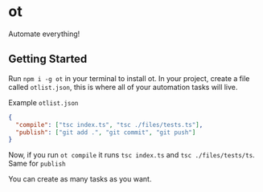 # ot
Automate everything!
## Getting Started
Run ```npm i -g ot``` in your terminal to install ot.
In your project, create a file called ```otlist.json```, this is where all of your automation tasks will live.

Example ```otlist.json```

```json
{
  "compile": ["tsc index.ts", "tsc ./files/tests.ts"],
  "publish": ["git add .", "git commit", "git push"]
}
```

Now, if you run ```ot compile``` it runs ```tsc index.ts``` and ```tsc ./files/tests/ts```. Same for ```publish```

You can create as many tasks as you want.
